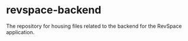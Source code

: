 # revspace-backend
The repository for housing files related to the backend for the RevSpace application.